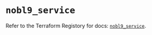 # `nobl9_service`

Refer to the Terraform Registory for docs: [`nobl9_service`](https://registry.terraform.io/providers/nobl9/nobl9/0.22.0/docs/resources/service).
